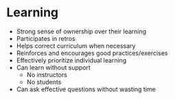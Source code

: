 # Learning
* Strong sense of ownership over their learning
* Participates in retros
* Helps correct curriculum when necessary
* Reinforces and encourages good practices/exercises
* Effectively prioritize individual learning
* Can learn without support
  * No instructors
  * No students
* Can ask effective questions without wasting time
